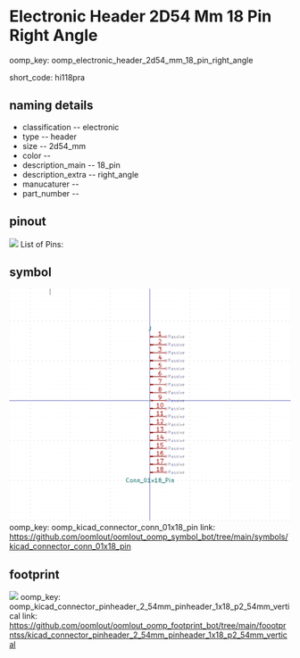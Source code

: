 # Electronic Header 2D54 Mm 18 Pin Right Angle
oomp_key: oomp_electronic_header_2d54_mm_18_pin_right_angle  

short_code: hi118pra
## naming details
* classification -- electronic
* type -- header
* size -- 2d54_mm
* color -- 
* description_main -- 18_pin
* description_extra -- right_angle
* manucaturer -- 
* part_number -- 
## pinout
![](working_pinout_600.png)
List of Pins:

## symbol

![](symbol/0/working/working_600.png)
oomp_key: oomp_kicad_connector_conn_01x18_pin
link: https://github.com/oomlout/oomlout_oomp_symbol_bot/tree/main/symbols/kicad_connector_conn_01x18_pin


## footprint

![](footprint/0/working/working_600.png)
oomp_key: oomp_kicad_connector_pinheader_2_54mm_pinheader_1x18_p2_54mm_vertical
link: https://github.com/oomlout/oomlout_oomp_footprint_bot/tree/main/foootprntss/kicad_connector_pinheader_2_54mm_pinheader_1x18_p2_54mm_vertical
